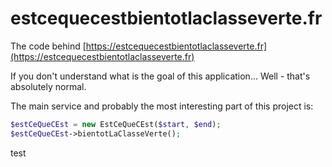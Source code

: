# estcequecestbientotlaclasseverte.fr

The code behind [https://estcequecestbientotlaclasseverte.fr](https://estcequecestbientotlaclasseverte.fr)

If you don't understand what is the goal of this application... Well - that's absolutely normal.

The main service and probably the most interesting part of this project is:

```php
$estCeQueCEst = new EstCeQueCEst($start, $end);
$estCeQueCEst->bientotLaClasseVerte();
```

test
